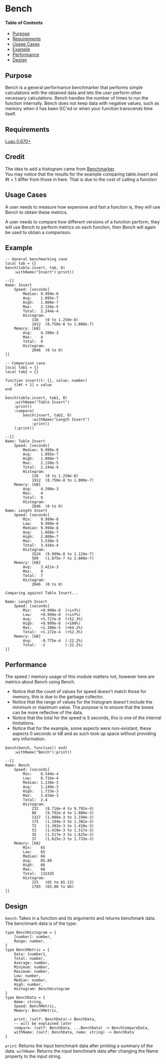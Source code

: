 # Bench

#### Table of Contents
- [Purpose](#purpose)
- [Requirements](#requirements)
- [Usage Cases](#usage-cases)
- [Example](#example)
- [Performance](#performance)
- [Design](#design)

## Purpose

Bench is a general performance benchmarker that performs simple calculations with the obtained data and lets the user perform other necessary calculations.  Bench handles the number of times to run the function internally.  Bench does not keep data with negative values, such as memory when it has been GC'ed or when your function transcends time itself.  

## Requirements
[Luau 0.670+](https://github.com/luau-lang/luau/releases)

## Credit
The idea to add a histogram came from [Benchmarker](https://boatbomber.itch.io/benchmarker).  
You may notice that the results for the example comparing table.insert and #t + 1 differ from those in here.  That is due to the cost of calling a function

## Usage Cases
A user needs to measure how expensive and fast a function is, they will use Bench to obtain these metrics.

A user needs to compare how different versions of a function perform, they will use Bench to perform metrics on each function, then Bench will again be used to obtain a comparison.

## Example
```luau
-- General benchmarking case
local tab = {}
bench(table.insert, tab, 0)
	:withName("Insert"):print()

--[[
Name: Insert
    Speed: [seconds]
        Median: 9.999e-8
        Avg:    1.095e-7
        High:   1.000e-7
        Max:    2.150e-5
        Total:  2.244e-4
        Histogram:
            116   (0 to 1.250e-8)
            1912  (8.750e-8 to 1.000e-7)
    Memory: [kB]
        Avg:    4.398e-3
        Max:    4
        Total:  9
        Histogram:
            2046  (0 to 0)
]]
```

```luau
-- Comparison case
local tab1 = {}
local tab2 = {}

function insert(t: {}, value: number)
	t[#t + 1] = value
end

bench(table.insert, tab1, 0)
	:withName("Table Insert")
	:print()
	:compare(
		bench(insert, tab2, 0)
			:withName("Length Insert")
			:print()
	):print()

--[[
Name: Table Insert
    Speed: [seconds]
        Median: 9.999e-8
        Avg:    1.095e-7
        High:   1.000e-7
        Max:    2.150e-5
        Total:  2.244e-4
        Histogram:
            116   (0 to 1.250e-8)
            1912  (8.750e-8 to 1.000e-7)
    Memory: [kB]
        Avg:    4.398e-3
        Max:    4
        Total:  9
        Histogram:
            2046  (0 to 0)
Name: Length Insert
    Speed: [seconds]
        Min:    9.999e-8
        Low:    9.999e-8
        Median: 9.999e-8
        Avg:    1.668e-7
        High:   2.000e-7
        Max:    3.530e-5
        Total:  3.416e-4
        Histogram:
            1524  (9.999e-8 to 1.124e-7)
            509   (1.875e-7 to 2.000e-7)
    Memory: [kB]
        Avg:    3.421e-3
        Max:    4
        Total:  7
        Histogram:
            2046  (0 to 0)

Comparing against Table Insert...

Name: Length Insert
    Speed: [seconds]
        Min:    +9.999e-8  (+inf%)
        Low:    +9.999e-8  (+inf%)
        Avg:    +5.727e-8  (+52.3%)
        High:   +9.999e-8  (+100%)
        Max:    +1.380e-5  (+64.2%)
        Total:  +1.172e-4  (+52.3%)
    Memory: [kB]
        Avg:    -9.775e-4  (-22.2%)
        Total:  -2         (-22.2%)
]]
```


## Performance

The speed / memory usage of this module matters not, however here are metrics about Bench using Bench.  

 * Notice that the count of values for speed doesn't match those for memory, this is due to the garbage collector.  
 * Notice that the range of values for the histogram doesn't include the minimum or maximum value.  The purpose is to ensure that the boxes can be more reflective of the data.  
 * Notice that the total for the speed is 5 seconds, this is one of the internal limitations.  
 * Notice that for the example, some aspects were non-existant, these aspects 0 seconds or kB and as such took up space without providing any information.  

```luau
bench(bench, function() end)
	:withName("Bench"):print()

--[[
Name: Bench
    Speed: [seconds]
        Min:    8.544e-4
        Low:    8.716e-4
        Median: 1.130e-3
        Avg:    1.148e-3
        High:   1.733e-3
        Max:    3.034e-3
        Total:  2.4
        Histogram:
            232   (8.716e-4 to 9.792e-4)
            88    (9.792e-4 to 1.086e-3)
            1327  (1.086e-3 to 1.194e-3)
            175   (1.194e-3 to 1.302e-3)
            72    (1.302e-3 to 1.410e-3)
            53    (1.410e-3 to 1.517e-3)
            35    (1.517e-3 to 1.625e-3)
            37    (1.625e-3 to 1.733e-3)
    Memory: [kB]
        Min:    65
        Low:    65
        Median: 66
        Avg:    65.89
        High:   66
        Max:    66
        Total:  132435
        Histogram:
            225   (65 to 65.13)
            1785  (65.88 to 66)
]]
```

## Design

`bench`: Takes in a function and its arguments and returns benchmark data.  The benchmark data is of the type: 
```luau
type BenchHistogram = {
	[number]: number,
	Range: number,
}
type BenchMetric = {
	Data: {number},
	Total: number,
	Average: number,
	Minimum: number,
	Maximum: number,
	Low: number,
	Median: number,
	High: number,
	Histogram: BenchHistogram
}
type BenchData = {
	Name: string,
	Speed: BenchMetric,
	Memory: BenchMetric,

	print: (self: BenchData)-> BenchData,
	-- will be explained later
	compare: (self: BenchData, ...BenchData) -> BenchCompareData,
	withName: (self: BenchData, name: string) -> BenchData
}
```
`print`: Returns the input benchmark data after printing a summary of the data.
`withName`: Returns the input benchmark data after changing the Name property to the input string.

